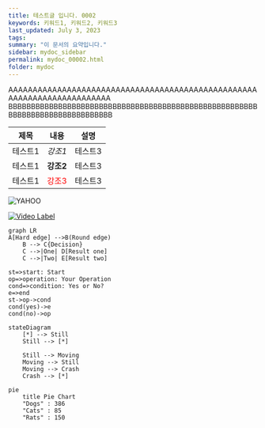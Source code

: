 ```yaml
---
title: 테스트글 입니다. 0002
keywords: 키워드1, 키워드2, 키워드3
last_updated: July 3, 2023
tags: 
summary: "이 문서의 요약입니다."
sidebar: mydoc_sidebar
permalink: mydoc_00002.html
folder: mydoc
---
```


AAAAAAAAAAAAAAAAAAAAAAAAAAAAAAAAAAAAAAAAAAAAAAAAAAAAAAAAAAAAAAAAAAAAAAAA
BBBBBBBBBBBBBBBBBBBBBBBBBBBBBBBBBBBBBBBBBBBBBBBBBBBBBBBBBBBBBBBBBBBBBBBBBBBBBB

|제목|내용|설명|
|---|---|---|
|테스트1|*강조1*|테스트3|
|테스트1|**강조2**|테스트3|
|테스트1|<span style="color:red">강조3</span>|테스트3|

![YAHOO](https://s.yimg.com/rz/p/yahoo_homepage_en-US_s_f_p_bestfit_homepage_2x.png "YAHOO")

[![Video Label](http://img.youtube.com/vi/SgEHWxZsLzo/0.jpg)](https://youtu.be/SgEHWxZsLzo?t=0s)

```mermaid
graph LR
A[Hard edge] -->B(Round edge)
    B --> C{Decision}
    C -->|One| D[Result one]
    C -->|Two| E[Result two]
```

<script src="./flowchart.js"></script>

```flow
st=>start: Start
op=>operation: Your Operation
cond=>condition: Yes or No?
e=>end
st->op->cond
cond(yes)->e
cond(no)->op
```

```mermaid
stateDiagram
    [*] --> Still
    Still --> [*]

    Still --> Moving
    Moving --> Still
    Moving --> Crash
    Crash --> [*]
```

```mermaid
pie
    title Pie Chart
    "Dogs" : 386
    "Cats" : 85
    "Rats" : 150 
```



